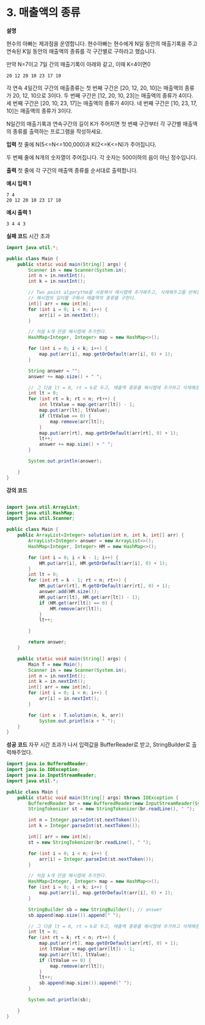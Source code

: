 # 3. 매출액의 종류

**설명**

현수의 아빠는 제과점을 운영합니다. 현수아빠는 현수에게 N일 동안의 매출기록을 주고 연속된 K일 동안의 매출액의 종류를 각 구간별로 구하라고 했습니다.

만약 N=7이고 7일 간의 매출기록이 아래와 같고, 이때 K=4이면0

```
20 12 20 10 23 17 10
```

각 연속 4일간의 구간의 매출종류는
첫 번째 구간은 [20, 12, 20, 10]는 매출액의 종류가 20, 12, 10으로 3이다.
두 번째 구간은 [12, 20, 10, 23]는 매출액의 종류가 4이다.
세 번째 구간은 [20, 10, 23, 17]는 매출액의 종류가 4이다.
네 번째 구간은 [10, 23, 17, 10]는 매출액의 종류가 3이다.

N일간의 매출기록과 연속구간의 길이 K가 주어지면 첫 번째 구간부터 각 구간별 매출액의 종류를 출력하는 프로그램을 작성하세요.

**입력**
첫 줄에 N(5<=N<=100,000)과 K(2<=K<=N)가 주어집니다.

두 번째 줄에 N개의 숫자열이 주어집니다. 각 숫자는 500이하의 음이 아닌 정수입니다.

**출력**
첫 줄에 각 구간의 매출액 종류를 순서대로 출력합니다.

**예시 입력 1**

```
7 4
20 12 20 10 23 17 10
```

**예시 출력 1**

```
3 4 4 3
```

**실패 코드**
시간 초과

```java
import java.util.*;

public class Main {
    public static void main(String[] args) {
        Scanner in = new Scanner(System.in);
        int n = in.nextInt();
        int k = in.nextInt();

        // Two point algorythm을 사용해서 해시맵에 추가해주고, 삭제해주고를 반복한다.
        // 해시맵의 길이를 구해서 매출액의 종류를 구한다.
        int[] arr = new int[n];
        for (int i = 0; i < n; i++) {
            arr[i] = in.nextInt();
        }

        // 처음 k개 만큼 해시맵에 추가한다.
        HashMap<Integer, Integer> map = new HashMap<>();

        for (int i = 0; i < k; i++) {
            map.put(arr[i], map.getOrDefault(arr[i], 0) + 1);
        }

        String answer = "";
        answer += map.size() + " ";

        // 그 다음 lt = 0, rt = k로 두고, 매출액 종류를 해시맵에 추가하고 삭제해준다.
        int lt = 0;
        for (int rt = k; rt < n; rt++) {
            int ltValue = map.get(arr[lt]) - 1;
            map.put(arr[lt], ltValue);
            if (ltValue == 0) {
                map.remove(arr[lt]);
            }
            map.put(arr[rt], map.getOrDefault(arr[rt], 0) + 1);
            lt++;
            answer += map.size() + " ";
        }

        System.out.println(answer);

    }
}

```

**강의 코드**

```java

import java.util.ArrayList;
import java.util.HashMap;
import java.util.Scanner;

public class Main {
    public ArrayList<Integer> solution(int n, int k, int[] arr) {
        ArrayList<Integer> answer = new ArrayList<>();
        HashMap<Integer, Integer> HM = new HashMap<>();

        for (int i = 0; i < k - 1; i++) {
            HM.put(arr[i], HM.getOrDefault(arr[i], 0) + 1);
        }
        int lt = 0;
        for (int rt = k - 1; rt < n; rt++) {
            HM.put(arr[rt], M.getOrDefault(arr[rt], 0) + 1);
            answer.add(HM.size());
            HM.put(arr[lt], HM.get(arr[lt]) - 1);
            if (HM.get(arr[lt]) == 0) {
                HM.remove(arr[lt]);
            }
            lt++;

        }

        return answer;
    }

    public static void main(String[] args) {
        Main T = new Main();
        Scanner in = new Scanner(System.in);
        int n = in.nextInt();
        int k = in.nextInt();
        int[] arr = new int[n];
        for (int i = 0; i < n; i++) {
            arr[i] = in.nextInt();
        }

        for (int x : T.solution(n, k, arr))
            System.out.println(x + " ");
    }
}
```

**성공 코드**
자꾸 시간 초과가 나서 입력값을 BufferReader로 받고, StringBuilder로 출력해주었다.

```java
import java.io.BufferedReader;
import java.io.IOException;
import java.io.InputStreamReader;
import java.util.*;

public class Main {
    public static void main(String[] args) throws IOException {
        BufferedReader br = new BufferedReader(new InputStreamReader(System.in));
        StringTokenizer st = new StringTokenizer(br.readLine(), " ");

        int n = Integer.parseInt(st.nextToken());
        int k = Integer.parseInt(st.nextToken());

        int[] arr = new int[n];
        st = new StringTokenizer(br.readLine(), " ");

        for (int i = 0; i < n; i++) {
            arr[i] = Integer.parseInt(st.nextToken());
        }

        // 처음 k개 만큼 해시맵에 추가한다.
        HashMap<Integer, Integer> map = new HashMap<>();
        for (int i = 0; i < k; i++) {
            map.put(arr[i], map.getOrDefault(arr[i], 0) + 1);
        }

        StringBuilder sb = new StringBuilder(); // answer
        sb.append(map.size()).append(" ");

        // 그 다음 lt = 0, rt = k로 두고, 매출액 종류를 해시맵에 추가하고 삭제해준다.
        int lt = 0;
        for (int rt = k; rt < n; rt++) {
            map.put(arr[rt], map.getOrDefault(arr[rt], 0) + 1);
            int ltValue = map.get(arr[lt]) - 1;
            map.put(arr[lt], ltValue);
            if (ltValue == 0) {
                map.remove(arr[lt]);
            }
            lt++;
            sb.append(map.size()).append(" ");
        }

        System.out.println(sb);

    }
}

```
